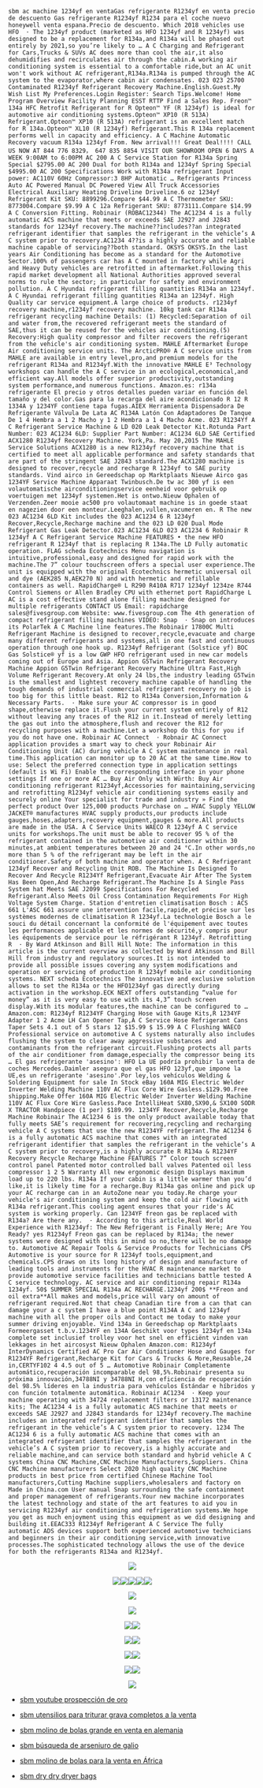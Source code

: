 
```
sbm ac machine 1234yf en ventaGas refrigerante R1234yf en venta precio de descuento Gas refrigerante R1234yf R1234 para el coche nuevo honeywell venta espana.Precio de descuento. Which 2018 vehicles use HFO  · The 1234yf product (marketed as HFO 1234yf and R 1234yf) was designed to be a replacement for R134a,and R134a will be phased out entirely by 2021,so you’re likely to … A C Charging and Refrigerant for Cars,Trucks & SUVs AC does more than cool the air,it also dehumidifies and recirculates air through the cabin.A working air conditioning system is essential to a comfortable ride,but an AC unit won't work without AC refrigerant,R134a.R134a is pumped through the AC system to the evaporator,where cabin air condensates. 023 023 25700 Contaminated R1234yf Refrigerant Recovery Machine.English.Guest.My Wish List My Preferences.Login Register: Search Tips.Welcome! Home Program Overview Facility Planning ESST RTTP Find a Sales Rep. Freon™ 134a HFC Retrofit Refrigerant for R Opteon™ YF (R 1234yf) is ideal for automotive air conditioning systems.Opteon™ XP10 (R 513A) Refrigerant.Opteon™ XP10 (R 513A) refrigerant is an excellent match for R 134a.Opteon™ XL10 (R 1234yf) Refrigerant.This R 134a replacement performs well in capacity and efficiency. A C Machine Automatic Recovery vacuum R134a 1234yf From. New arrival!!! Great Deal!!!! CALL US NOW AT 844 776 8329， 647 835 8854 VISIT OUR SHOWROOM OPEN 6 DAYS A WEEK 9:00AM to 6:00PM AC 200 A C Service Station for R134a Spring Special $2795.00 AC 200 Dual for both R134a and 1234yf Spring Special $4995.00 AC 200 Specifications Work with R134a refrigerant Input power: AC110V 60Hz Compressor:3 8HP Automatic … Refrigerants Princess Auto AC Powered Manual DC Powered View All Truck Accessories Electrical Auxiliary Heating Driveline Driveline.6 oz 1234yf Refrigerant Kit SKU: 8899296.Compare $44.99 A C Thermometer SKU: 8773004.Compare $9.99 A C 12a Refrigerant SKU: 8773111.Compare $14.99 A C Conversion Fitting. Robinair (ROBAC12344) The AC1234 4 is a fully automatic ACS machine that meets or exceeds SAE J2927 and J2843 standards for 1234yf recovery.The machine??includes??an integrated refrigerant identifier that samples the refrigerant in the vehicle’s A C system prior to recovery.AC1234 4??is a highly accurate and reliable machine capable of servicing??both standard. OKSYS OKSYS.In the last years Air Conditioning has become as a standard for the Automotive Sector.100% of passengers car has A C mounted in factory while Agri and Heavy Duty vehicles are retrofitted in aftermarket.Following this rapid market development all National Authorities approved several norms to rule the sector; in particular for safety and environment pollution. A C Hyundai refrigerant filling quantities R134a an 1234yf. A C Hyundai refrigerant filling quantities R134a an 1234yf. High Quality car service equipment.A large choice of products. r1234yf recovery machine,r1234yf recovery machine. 10kg tank car R134a refrigerant recycling machine Details: (1) Recycled:Separation of oil and water from,the recovered refrigerant meets the standard of SAE,thus it can be reused for the vehicles air conditioning.(5) Recovery:High quality compressor and filter recovers the refrigerant from the vehicle's air conditioning system. MAHLE Aftermarket Europe Air conditioning service units. The ArcticPRO® A C service units from MAHLE are available in entry level,pro,and premium models for the refrigerant R134a and R1234yf.With the innovative MAHLE E³ Technology workshops can handle the A C service in an ecological,economical,and efficient way.All models offer superior productivity,outstanding system performance,and numerous functions. Amazon.es: r134a refrigerante El precio y otros detalles pueden variar en función del tamaño y del color.Gas para la recarga del aire acondicionado R 12 R 1334A y 1234YF contiene tapa fugas.AIEX Herramienta Dispensadora De Refrigerante Válvula De Lata AC R134A Latón Con Adaptadores De Tanque De 1 4 Hembra a 1 2 Macho y 1 2 Hembra a 1 4 Macho Acme. 023 R1234Yf A C Refrigerant Service Machine & LD 020 Leak Detector Kit.Rotunda Part Number: 023 AC1234 6LD: Supplier Part Number: AC1234 6LD SAE Certified ACX1280 R1234yf Recovery Machine. York,Pa. May 20,2015 The MAHLE Service Solutions ACX1280 is a new R1234yf recovery machine that is certified to meet all applicable performance and safety standards that are part of the stringent SAE J2843 standard.The ACX1280 machine is designed to recover,recycle and recharge R 1234yf to SAE purity standards. Vind airco in Gereedschap op Marktplaats Nieuwe Airco gas 1234YF Service Machine Apparaat Twinbusch.De tw ac 300 yf is een volautomatische airconditioningservice eenheid voor gebruik op voertuigen met 1234yf systemen.Het is ontwo.Nieuw Ophalen of Verzenden.Zeer mooie ac500 pro volautomaat machine is in goede staat en nagezien door een monteur.Leeghalen,vullen,vacumeren en. R The new 023 AC1234 6LD Kit includes the 023 AC1234 6 R 1234yf Recover,Recycle,Recharge machine and the 023 LD 020 Dual Mode Refrigerant Gas Leak Detector.023 AC1234 6LD 023 AC1234 6 Robinair R 1234yf A C Refrigerant Service Machine FEATURES • the new HFO refrigerant R 1234yf that is replacing R 134a.The LD Fully automatic operation. FLAG scheda Ecotechnics Menu navigation is intuitive,professional,easy and designed for rapid work with the machine.The 7” colour touchscreen offers a special user experience.The unit is equipped with the original Ecotechnics hermetic universal oil and dye (AEK285 N,AEK270 N) and with hermetic and refillable containers as well. RapidCharge® L R290 R410A R717 1234yf 1234ze R744 Control Siemens or Allen Bradley CPU with ethernet port RapidCharge L AC is a cost effective stand alone filling machine designed for multiple refrigerants CONTACT US Email: rapidcharge sales@fivesgroup.com Website: www.fivesgroup.com The 4th generation of compact refrigerant filling machines VIDEO: Snap  · Snap on introduces its PolarTek A C Machine line features.The Robinair 17800C Multi Refrigerant Machine is designed to recover,recycle,evacuate and charge many different refrigerants and systems,all in one fast and continuous operation through one hook up. R1234yf Refrigerant (Solstice yf) BOC Gas Solstice® yf is a low GWP HFO refrigerant used in new car models coming out of Europe and Asia. Appion G5Twin Refrigerant Recovery Machine Appion G5Twin Refrigerant Recovery Machine Ultra Fast,High Volume Refrigerant Recovery.At only 24 lbs,the industry leading G5Twin is the smallest and lightest recovery machine capable of handling the tough demands of industrial commercial refrigerant recovery no job is too big for this little beast. R12 to R134a Conversion,Information & Necessary Parts.  · Make sure your AC compressor is in good shape,otherwise replace it.Flush your current system entirely of R12 without leaving any traces of the R12 in it.Instead of merely letting the gas out into the atmosphere,flush and recover the R12 for recycling purposes with a machine.Let a workshop do this for you if you do not have one. Robinair AC Connect  · Robnair AC Connect application provides a smart way to check your Robinair Air Conditioning Unit (AC) during vehicle A C system maintenance in real time.This application can monitor up to 20 AC at the same time.How to use: Select the preferred connection type in application settings (default is Wi Fi) Enable the corresponding interface in your phone settings If one or more AC … Buy Air Only with Würth: Buy Air conditioning refrigerant R1234yf,Accessories for maintaining,servicing and retrofitting R1234yf vehicle air conditioning systems easily and securely online Your specialist for trade and industry » Find the perfect product Over 125,000 products Purchase on … HVAC Supply YELLOW JACKET® manufactures HVAC supply products,our products include gauges,hoses,adapters,recovery equipment,gauges & more.All products are made in the USA. A C Service Units WAECO R 1234yf A C service units for workshops.The unit must be able to recover 95 % of the refrigerant contained in the automotive air conditioner within 30 minutes,at ambient temperatures between 20 and 24 °C.In other words,no more than 5 % of the refrigerant may be left in the air conditioner.Safety of both machine and operator when. A C Refrigerant 1234yf Recover and Recycling Unit ROB. The Machine Is Designed To Recover And Recycle R1234Yf Refrigerant,Evacuate Air After The System Has Been Open,And Recharge Refrigerant.The Machine Is A Single Pass System hat Meets SAE J2099 Specifications For Recycled Refrigerant.Also Meets Oil Cross Contamination Requirements For High Voltage System Charge. Station d'entretien climatisation Bosch : ACS 661 L'ASC 661 assure une intervention facile,rapide,et précise sur les systèmes modernes de climatisation R 1234yf.La technologie Bosch a le souci du détail concernant la conformité de l'équipement avec toutes les performances applicable et les normes de sécurité,y compris pour les équipements de service pour le réfrigérant R 1234yf. Retrofitting R  · By Ward Atkinson and Bill Hill Note: The information in this article is the current overview as collected by Ward Atkinson and Bill Hill from industry and regulatory sources.It is not intended to provide all possible issues covering any system modifications and operation or servicing of production R 1234yf mobile air conditioning systems. NEXT scheda Ecotechnics The innovative and exclusive solution allows to set the R134a or the HFO1234yf gas directly during activation in the workshop.ECK NEXT offers outstanding “value for money” as it is very easy to use with its 4,3” touch screen display.With its modular features,the machine can be configured to … Amazon.com: R1234yf R1234YF Charging Hose with Gauge Kits,R 1234YF Adapter 1 2 Acme LH Can Opener Tap,A C Service Hose Refrigerant Cans Taper Sets 4.1 out of 5 stars 12 $15.99 $ 15.99 A C Flushing WAECO Professional service on automotive A C systems naturally also includes flushing the system to clear away aggressive substances and contaminants from the refrigerant circuit.Flushing protects all parts of the air conditioner from damage,especially the compressor being its … El gas refrigerante 'asesino': HFO La UE podría prohibir la venta de coches Mercedes.Daimler asegura que el gas HFO 123yf,que impone la UE,es un refrigerante 'asesino'.Por ley,los vehículos Welding & Soldering Equipment for sale In Stock eBay 160A MIG Electric Welder Inverter Welding Machine 110V AC Flux Core Wire Gasless.$129.90.Free shipping.Make Offer 160A MIG Electric Welder Inverter Welding Machine 110V AC Flux Core Wire Gasless.Pace IntelliHeat SX80,SX90,& SX100 SODR X TRACTOR Handpiece (1 per) $189.99. 1234YF Recover,Recycle,Recharge Machine Robinair The AC1234 6 is the only product available today that fully meets SAE’s requirement for recovering,recycling and recharging vehicle A C systems that use the new R1234YF refrigerant.The AC1234 6 is a fully automatic ACS machine that comes with an integrated refrigerant identifier that samples the refrigerant in the vehicle’s A C system prior to recovery,is a highly accurate R R134a & R1234YF Recovery Recycle Recharge Machine FEATURES 7” Color touch screen control panel Patented motor controlled ball valves Patented oil less compressor 1 2 5 Warranty All new ergonomic design Displays maximum load up to 220 lbs. R134a If your cabin is a little warmer than you’d like,it is likely time for a recharge.Buy R134a gas online and pick up your AC recharge can in an AutoZone near you today.Re charge your vehicle's air conditioning system and keep the cold air flowing with R134a refrigerant.This cooling agent ensures that your ride's AC system is working properly. Can 1234YF freon gas be replaced with R134a? Are there any.  · According to this article,Real World Experience with R1234yf: The New Refrigerant is Finally Here; Are You Ready? yes R1234yf Freon gas can be replaced by R134a; the newer systems were designed with this in mind so no,there will be no damage to. Automotive AC Repair Tools & Service Products for Technicians CPS Automotive is your source for R 1234yf tools,equipment,and chemicals.CPS draws on its long history of design and manufacture of leading tools and instruments for the HVAC R maintenance market to provide automotive service facilities and technicians battle tested A C service technology. AC service and air conditioning repair R134a 1234yf. 50$ SUMMER SPECIAL R134a AC RECHARGE.1234yf 200$ **Freon and oil extra**All makes and models,price will vary on amount of refrigerant required.Not that cheap Canadian tire from a can that can damage your a c system I have a blue point R134A A C and 1234yf machine with all the proper oils and Contact me today to make your summer driving enjoyable. Vind 134a in Gereedschap op Marktplaats Formeergasset t.b.v.1234YF en 134A Geschikt voor types 1234yf en 134a complete set inclusief trolley voor het snel en e­fficiënt vinden van lekkages in het aircosyst Nieuw Ophalen Amazon.com: R1234yf InterDynamics Certified AC Pro Car Air Conditioner Hose and Gauges for R1234YF Refrigerant,Recharge Kit for Cars & Trucks & More,Reusable,24 in,CERTYF102 4 4.5 out of 5 … Automotive Robinair Completamente automático,recuperación incomparable del 98,5%.Robinair presenta su próxima innovación,34788NI y 34788NI H,con eficiencia de recuperación del 98.5% líderes en la industria para vehículos Estándar e híbridos y con función totalmente automática. Robinair AC1234  · Keep your machine operating with 34724 replacement filters or 13172 maintenance kits; The AC1234 4 is a fully automatic ACS machine that meets or exceeds SAE J2927 and J2843 standards for 1234yf recovery.The machine includes an integrated refrigerant identifier that samples the refrigerant in the vehicle’s A C system prior to recovery. 1234 The AC1234 6 is a fully automatic ACS machine that comes with an integrated refrigerant identifier that samples the refrigerant in the vehicle’s A C system prior to recovery,is a highly accurate and reliable machine,and can service both standard and hybrid vehicle A C systems China CNC Machine,CNC Machine Manufacturers,Suppliers. China CNC Machine manufacturers Select 2020 high quality CNC Machine products in best price from certified Chinese Machine Tool manufacturers,Cutting Machine suppliers,wholesalers and factory on Made in China.com User manual Snap surrounding the safe containment and proper management of refrigerants.Your new machine incorporates the latest technology and state of the art features to aid you in servicing R1234yf air conditioning and refrigeration systems.We hope you get as much enjoyment using this equipment as we did designing and building it.EEAC333 R1234yf Refrigerant A C Service The fully automatic ADS devices support both experienced automotive technicians and beginners in their air conditioning service,with innovative processes.The sophisticated technology allows the use of the device for both the refrigerants R134a and R1234yf. 
```

<div align="center">

<a href="https://es-crusher.shibang-china.com/github&k=sbm+ac+machine+1234yf+en+venta"><img src="https://static.shibang-china.com/es/crusher/logo.jpg"></a>

<a href="https://es-crusher.shibang-china.com/github&k=sbm+ac+machine+1234yf+en+venta"><img src="https://static.shibang-china.com/es/crusher/index.jpg"></a><a href="https://es-crusher.shibang-china.com/material.htmlgithub&k=sbm+ac+machine+1234yf+en+venta"><img src="https://static.shibang-china.com/es/crusher/material.jpg"></a><a href="https://es-crusher.shibang-china.com/application.htmlgithub&k=sbm+ac+machine+1234yf+en+venta"><img src="https://static.shibang-china.com/es/crusher/application.jpg"></a><a href="https://es-crusher.shibang-china.com/aboutus.htmlgithub&k=sbm+ac+machine+1234yf+en+venta"><img src="https://static.shibang-china.com/es/crusher/aboutus.jpg"></a><a href="https://es-crusher.shibang-china.com/contact.htmlgithub&k=sbm+ac+machine+1234yf+en+venta"><img src="https://static.shibang-china.com/es/crusher/contact.jpg"></a>

<a href="https://es-crusher.shibang-china.com/github&k=sbm+ac+machine+1234yf+en+venta"><img src="https://static.shibang-china.com/es/crusher/banner.jpg"></a>

<a href="https://swt.shibang-china.com/github&k=sbm+ac+machine+1234yf+en+venta"><img src="https://static.shibang-china.com/es/crusher/text.jpg"></a>

<a href="https://swt.shibang-china.com/github&k=sbm+ac+machine+1234yf+en+venta"><img src="https://static.shibang-china.com/es/crusher/chat.jpg"></a><a href="https://es-crusher.shibang-china.com/contact.htmlgithub&k=sbm+ac+machine+1234yf+en+venta"><img src="https://static.shibang-china.com/es/crusher/message.jpg"></a>

<a href="https://es-crusher.shibang-china.com/products/pe.htmlgithub&k=sbm+ac+machine+1234yf+en+venta"><img src="https://static.shibang-china.com/es/crusher/pe.jpg"></a><a href="https://es-crusher.shibang-china.com/products/pf.htmlgithub&k=sbm+ac+machine+1234yf+en+venta"><img src="https://static.shibang-china.com/es/crusher/pf.jpg"></a>

<a href="https://es-crusher.shibang-china.com/products/hpt.htmlgithub&k=sbm+ac+machine+1234yf+en+venta"><img src="https://static.shibang-china.com/es/crusher/hpt.jpg"></a><a href="https://es-crusher.shibang-china.com/products/vsi.htmlgithub&k=sbm+ac+machine+1234yf+en+venta"><img src="https://static.shibang-china.com/es/crusher/vsi.jpg"></a>

<a href="https://es-crusher.shibang-china.com/products/klv.htmlgithub&k=sbm+ac+machine+1234yf+en+venta"><img src="https://static.shibang-china.com/es/crusher/klv.jpg"></a><a href="https://es-crusher.shibang-china.com/products/portable.htmlgithub&k=sbm+ac+machine+1234yf+en+venta"><img src="https://static.shibang-china.com/es/crusher/portable.jpg"></a>

<a href="https://swt.shibang-china.com/github&k=sbm+ac+machine+1234yf+en+venta"><img src="https://static.shibang-china.com/es/crusher/case.jpg"></a>

</div>


* [sbm youtube prospección de oro](sbm%20youtube%20prospecci%C3%B3n%20de%20oro.md)

* [sbm utensilios para triturar grava completos a la venta](sbm%20utensilios%20para%20triturar%20grava%20completos%20a%20la%20venta.md)

* [sbm molino de bolas grande en venta en alemania](sbm%20molino%20de%20bolas%20grande%20en%20venta%20en%20alemania.md)

* [sbm búsqueda de arseniuro de galio](sbm%20b%C3%BAsqueda%20de%20arseniuro%20de%20galio.md)

* [sbm molino de bolas para la venta en África](sbm%20molino%20de%20bolas%20para%20la%20venta%20en%20%C3%81frica.md)

* [sbm dry dry dryer bags](sbm%20dry%20dry%20dryer%20bags.md)